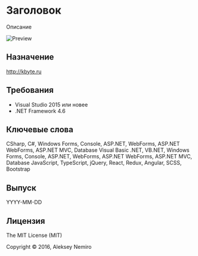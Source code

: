 ﻿# Заголовок

Описание

![Preview](preview.png)

## Назначение

http://kbyte.ru

## Требования

* Visual Studio 2015 или новее
* .NET Framework 4.6

## Ключевые слова

CSharp, C#, Windows Forms, Console, ASP.NET, WebForms, ASP.NET WebForms, ASP.NET MVC, Database
Visual Basic .NET, VB.NET, Windows Forms, Console, ASP.NET, WebForms, ASP.NET WebForms, ASP.NET MVC, Database
JavaScript, TypeScript, jQuery, React, Redux, Angular, SCSS, Bootstrap

## Выпуск

YYYY-MM-DD

## Лицензия

The MIT License (MIT)

Copyright © 2016, Aleksey Nemiro